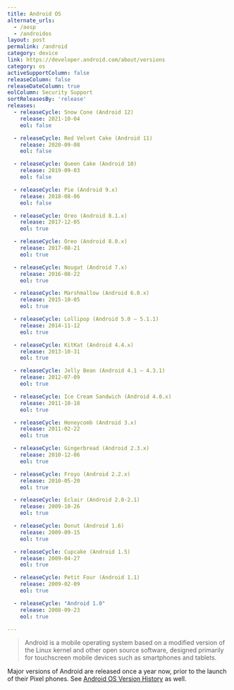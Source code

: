 ```yaml
---
title: Android OS
alternate_urls:
  - /aosp
  - /androidos
layout: post
permalink: /android
category: device
link: https://developer.android.com/about/versions
category: os
activeSupportColumn: false
releaseColumn: false
releaseDateColumn: true
eolColumn: Security Support
sortReleasesBy: 'release'
releases:
  - releaseCycle: Snow Cone (Android 12)
    release: 2021-10-04
    eol: false

  - releaseCycle: Red Velvet Cake (Android 11)
    release: 2020-09-08
    eol: false

  - releaseCycle: Queen Cake (Android 10)
    release: 2019-09-03
    eol: false

  - releaseCycle: Pie (Android 9.x)
    release: 2018-08-06
    eol: false

  - releaseCycle: Oreo (Android 8.1.x)
    release: 2017-12-05
    eol: true

  - releaseCycle: Oreo (Android 8.0.x)
    release: 2017-08-21
    eol: true

  - releaseCycle: Nougat (Android 7.x)
    release: 2016-08-22
    eol: true

  - releaseCycle: Marshmallow (Android 6.0.x)
    release: 2015-10-05
    eol: true

  - releaseCycle: Lollipop (Android 5.0 – 5.1.1)
    release: 2014-11-12
    eol: true

  - releaseCycle: KitKat (Android 4.4.x)
    release: 2013-10-31
    eol: true

  - releaseCycle: Jelly Bean (Android 4.1 – 4.3.1)
    release: 2012-07-09
    eol: true

  - releaseCycle: Ice Cream Sandwich (Android 4.0.x)
    release: 2011-10-18
    eol: true

  - releaseCycle: Honeycomb (Android 3.x)
    release: 2011-02-22
    eol: true

  - releaseCycle: Gingerbread (Android 2.3.x)
    release: 2010-12-06
    eol: true

  - releaseCycle: Froyo (Android 2.2.x)
    release: 2010-05-20
    eol: true

  - releaseCycle: Eclair (Android 2.0-2.1)
    release: 2009-10-26
    eol: true

  - releaseCycle: Donut (Android 1.6)
    release: 2009-09-15
    eol: true

  - releaseCycle: Cupcake (Android 1.5)
    release: 2009-04-27
    eol: true

  - releaseCycle: Petit Four (Android 1.1)
    release: 2009-02-09
    eol: true

  - releaseCycle: "Android 1.0"
    release: 2008-09-23
    eol: true

---
```


>Android is a mobile operating system based on a modified version of the Linux kernel and other open source software, designed primarily for touchscreen mobile devices such as smartphones and tablets.

Major versions of Android are released once a year now, prior to the launch of their Pixel phones. See [Android OS Version History](https://en.wikipedia.org/wiki/Android_version_history) as well.
